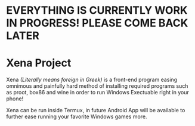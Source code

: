 
# EVERYTHING IS CURRENTLY WORK IN PROGRESS! PLEASE COME BACK LATER

# Xena Project

Xena *(Literally means foreign in Greek)* is a front-end program easing omnimous and painfully hard method of installing required programs such as proot, box86 and wine in order to run Windows Exectuable right in your phone! 

Xena can be run inside Termux, in future Android App will be available to further ease running your favorite Windows games more.

